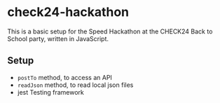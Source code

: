 # check24-hackathon

This is a basic setup for the Speed Hackathon at the CHECK24 Back to School party, written in JavaScript.

## Setup
- `postTo` method, to access an API
- `readJson` method, to read local json files
- jest Testing framework
